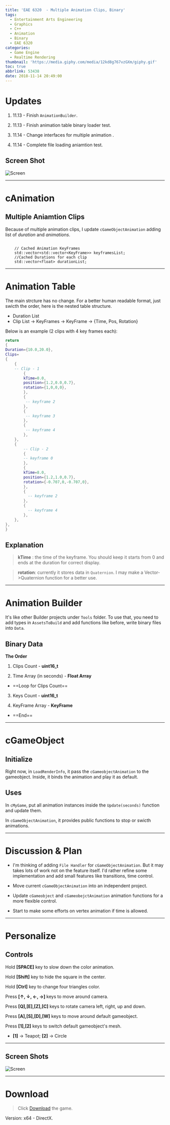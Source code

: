 ```yaml
---
title: 'EAE 6320  - Multiple Animation Clips, Binary'
tags:
  - Entertainment Arts Engineering
  - Graphics
  - C++
  - Animation
  - Binary
  - EAE 6320
categories:
  - Game Engine
  - Realtime Rendering
thumbnail: 'https://media.giphy.com/media/12kd8g767vzGXm/giphy.gif'
toc: true
abbrlink: 53438
date: 2018-11-14 20:49:00
---
```


# Updates
1. 11.13 - Finish `AnimationBuilder`.

2. 11.13 - Finish animation table binary loader test.
	
3. 11.14 - Change interfaces for multiple animation . 

4. 11.14 - Complete file loading aniamtion test.


<!--more--> 

## Screen Shot

![Screen](https://chenmi-ink-1252570167.cos.na-siliconvalley.myqcloud.com/EAE6320/Output.gif)

***



# cAnimation

## Multiple Aniamtion Clips

Because of multiple animation clips, I update `cGameObjectAnimation` adding list of *duration* and *animations*.

```

	// Cached Animation KeyFrames
	std::vector<std::vector<KeyFrame>> keyframesList;
	//Cached Durations for each clip
	std::vector<float> durationList;

```

***

# Animation Table 

The main strcture has no change. For a better human readable format, just swicth the order, here is the nested table structure. 

- Duration List 
- Clip List -> KeyFrames -> KeyFrame -> {Time, Pos, Rotation} 

Below is an example (2 clips with 4 key frames each):

```Lua
return
{
Duration={10.0,20.0},
Clips=
{
	{
	-- Clip - 1
		{
		kTime=0.0,
		position={1.2,0.0,0.7},
		rotation={1,0,0,0},
		},
		{
		 -- keyframe 2
		},
		{
		 -- keyframe 3
		},
		{
		 -- keyframe 4
		},
	},	
	{
		-- Clip - 2
		{
	    -- keyframe 0
		},
		{
		kTime=8.0,
	    position={1.2,1.0,0.7},
		rotation={-0.707,0,-0.707,0},
		},
		{
		  -- keyframe 2
		},
		{
		  -- keyframe 4
		},
	},
},
}

```


## Explanation

> **kTime** : the time of the keyframe. You should keep it starts from 0 and ends at the duration for correct display.

> **rotation**: currently it stores data in `Quaternion`.  I may make a Vector->Quaternion function for a better use.  

***

# Animation Builder

It's like other Builder projects under `Tools` folder. To use that, you need to add types in `AssetsToBuild` and add functions like before, write binary files into `Data`. 

## Binary Data

**The Order**

1. Clips Count - **uint16_t**

2. Time Array (in seconds) -  **Float Array**

- ==Loop for Clips Count==

3. Keys Count - **uint16_t**

4. KeyFrame Array - **KeyFrame**

- ==End==



***
# cGameObject

## Initialize

Right now, in `LoadRenderInfo`, it pass the `cGameobjectAnimation` to the gameobject. Inside, it binds the animation and play it as default. 

## Uses

In `cMyGame`, put all animation instances inside the `Update(seconds)` function and update them. 

In `cGameObjectAnimation`, it provides public functions to stop or swicth animations.

***
# Discussion & Plan

- I'm thinking of adding `File Handler` for `cGameObjectAnimation`. But it may takes lots of work not on the feature itself. I'd rather refine some implementation and add small features like transitions, time control.

- Move current `cGameObjectAnimation` into an independent project.

- Update `cGameobject` and `cGameobejctAnimation` animation functions for a more flexible control. 


- Start to make some efforts on vertex animation if time is allowed.


***
# Personalize

## Controls

Hold **[SPACE]** key to slow down the color animation. 

Hold **[Shift]** key to hide the square in the center.

Hold **[Ctrl]** key to change four triangles color.

Press **[↑, ↓, ←, →]** keys to move around camera. 

Press **[Q],[E],[Z],[C]** keys to rotate camera left, right, up and down.

Press **[A],[S],[D],[W]** keys to move around default gameobject.

Press **[1],[2]** keys to switch default gameobject's mesh. 
- **[1]** -> Teapot; **[2]** -> Circle

***

## Screen Shots

![Screen](https://chenmi-ink-1252570167.cos.na-siliconvalley.myqcloud.com/EAE6320/Output.gif)


***


# Download

> Click [Download](https://chenmi-ink-1252570167.cos.na-siliconvalley.myqcloud.com/EAE6320Zip/A11MyGame_.zip) the game.

Version: x64 - DirectX.


